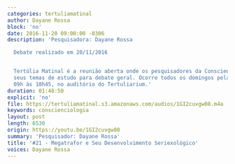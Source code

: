 ```yaml
---
categories: tertuliamatinal
author: Dayane Rossa
block: 'no'
date: 2016-11-20 09:00:00 -0306
description: 'Pesquisadora: Dayane Rossa

  Debate realizado em 20/11/2016


  Tertúlia Matinal é a reunião aberta onde os pesquisadores da Conscienciologia apresentam
  seus temas de estudo para debate geral. Ocorre todos os domingos pela manhã, das
  09h às 10h45, no auditório do Tertuliarium.'
duration: 01:48:50
explicit: 'no'
file: https://tertuliamatinal.s3.amazonaws.com/audios/1GI2cuvgw08.m4a
keywords: conscienciologia
layout: post
length: 6530
origin: https://youtu.be/1GI2cuvgw08
summary: 'Pesquisador: Dayane Rossa'
title: '#21 - Megatrafor e Seu Desenvolvimento Seriexológico'
voices: Dayane Rossa
---
```


